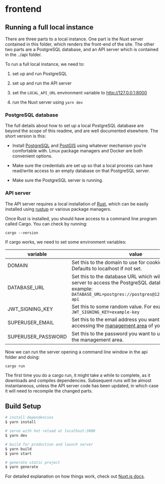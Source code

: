 # frontend

## Running a full local instance

There are three parts to a local instance. One part is the Nuxt server
contained in this folder, which renders the front-end of the site. The
other two parts are a PostgreSQL database, and an API server which is
contained in the ../api folder.

To run a full local instance, we need to:

1. set up and run PostgreSQL

2. set up and run the API server

3. set the ```LOCAL_API_URL``` environment variable to http://127.0.0.1:8000

4. run the Nuxt server using ```yarn dev```

### PostgreSQL database

The full details about how to set up a local PostgreSQL database are
beyond the scope of this readme, and are well documented elsewhere.
The short version is this:

* Install [PostgreSQL](https://www.postgresql.org/download/) and
  [PostGIS](https://postgis.net/install/) using whatever mechanism
  you’re comfortable with. Linux package managers and Docker are both
  convenient options.

* Make sure the credentials are set up so that a local process can
  have read/write access to an empty database on that PostgreSQL
  server.

* Make sure the PostgreSQL server is running.

### API server

The API server requires a local installation of
[Rust](https://www.rust-lang.org/), which can be easily installed
using [rustup](https://rustup.rs/) or various package managers.

Once Rust is installed, you should have access to a command line
program called Cargo. You can check by running:

    cargo --version

If cargo works, we need to set some environment variables:

variable           |value
-------------------|-----
DOMAIN             | Set this to the domain to use for cookies and such. Defaults to localhost if not set.
DATABASE_URL       | Set this to the database URL which will allow the API server to access the PostgreSQL database. For example: ```DATABASE_URL=postgres://postgres@127.0.0.1/circuit-api```
JWT_SIGNING_KEY    | Set this to some random value. For example: ```JWT_SIGNING_KEY=example-key```
SUPERUSER_EMAIL    | Set this to the email address you want to use for accessing the [management area](http://127.0.0.1:8000/api/v1/manage/) of your local install.
SUPERUSER_PASSWORD | Set this to the password you want to use for accessing the management area.

Now we can run the server opening a command line window in the api folder and doing:

    cargo run

The first time you do a cargo run, it might take a while to complete,
as it downloads and compiles dependencies. Subsequent runs will be
almost instantaneous, unless the API server code has been updated, in
which case it will need to recompile the changed parts.

## Build Setup

```bash
# install dependencies
$ yarn install

# serve with hot reload at localhost:3000
$ yarn dev

# build for production and launch server
$ yarn build
$ yarn start

# generate static project
$ yarn generate
```

For detailed explanation on how things work, check out [Nuxt.js docs](https://nuxtjs.org).
